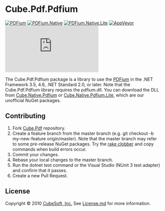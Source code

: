 Cube.Pdf.Pdfium
====

[![PDFium](https://badgen.net/nuget/v/cube.pdf.pdfium?label=pdfium)](https://www.nuget.org/packages/cube.pdf.pdfium/)
[![PDFium.Native](https://badgen.net/nuget/v/cube.native.pdfium?label=pdfium.native)](https://www.nuget.org/packages/cube.native.pdfium/)
[![PDFium.Native.Lite](https://badgen.net/nuget/v/cube.native.pdfium.lite?label=pdfium.native.lite)](https://www.nuget.org/packages/cube.native.pdfium.lite/)
[![AppVeyor](https://badgen.net/appveyor/ci/clown/cube-pdf)](https://ci.appveyor.com/project/clown/cube-pdf)
[![Codecov](https://badgen.net/codecov/c/github/cube-soft/cube.pdf)](https://codecov.io/gh/cube-soft/cube.pdf)

The Cube.Pdf.Pdfium package is a library to use the [PDFium](https://pdfium.googlesource.com/pdfium/) in the .NET Framework 3.5, 4.6, .NET Standard 2.0, or later. Note that the Cube.Pdf.Pdfium library requires the pdfium.dll. You can download the DLL from [Cube.Native.Pdfium](https://www.nuget.org/packages/Cube.Native.Pdfium) or [Cube.Native.Pdfium.Lite](https://www.nuget.org/packages/Cube.Native.Pdfium.Lite), which are our unofficial NuGet packages.

## Contributing

1. Fork [Cube.Pdf](https://github.com/cube-soft/cube.pdf/fork) repository.
2. Create a feature branch from the master branch (e.g. git checkout -b my-new-feature origin/master). Note that the master branch may refer to some pre-release NuGet packages. Try the [rake clobber](https://github.com/cube-soft/cube.pdf/blob/master/Rakefile) and copy commands when build errors occur.
3. Commit your changes.
4. Rebase your local changes to the master branch.
5. Run the dotnet test command or the Visual Studio (NUnit 3 test adapter) and confirm that it passes.
6. Create a new Pull Request.

## License
 
Copyright © 2010 [CubeSoft, Inc.](https://www.cube-soft.com/)
See [License.md](https://github.com/cube-soft/cube.pdf/blob/master/License.md) for more information.

